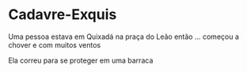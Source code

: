 # Cadavre-Exquis
Uma pessoa estava em Quixadá na praça do Leão então ...
começou a chover e com muitos ventos

Ela correu para se proteger em uma barraca